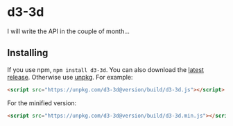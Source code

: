 # d3-3d

I will write the API in the couple of month...

## Installing

If you use npm, `npm install d3-3d`. You can also download the [latest release](https://github.com/Niekes/d3-3d/releases). Otherwise use [unpkg](https://unpkg.com/d3-3d/). For example:

```html
<script src="https://unpkg.com/d3-3d@version/build/d3-3d.js"></script>
```

For the minified version:

```html
<script src="https://unpkg.com/d3-3d@version/build/d3-3d.min.js"></script>
```
